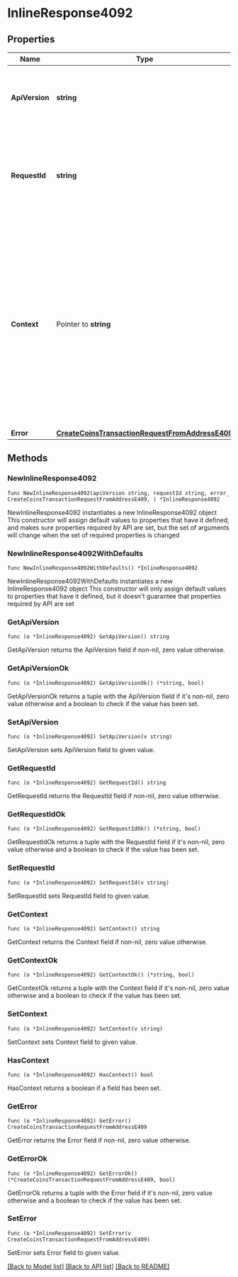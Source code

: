 # InlineResponse4092

## Properties

Name | Type | Description | Notes
------------ | ------------- | ------------- | -------------
**ApiVersion** | **string** | Specifies the version of the API that incorporates this endpoint. | 
**RequestId** | **string** | Defines the ID of the request. The &#x60;requestId&#x60; is generated by Crypto APIs and it&#39;s unique for every request. | 
**Context** | Pointer to **string** | In batch situations the user can use the context to correlate responses with requests. This property is present regardless of whether the response was successful or returned as an error. &#x60;context&#x60; is specified by the user. | [optional] 
**Error** | [**CreateCoinsTransactionRequestFromAddressE409**](CreateCoinsTransactionRequestFromAddressE409.md) |  | 

## Methods

### NewInlineResponse4092

`func NewInlineResponse4092(apiVersion string, requestId string, error_ CreateCoinsTransactionRequestFromAddressE409, ) *InlineResponse4092`

NewInlineResponse4092 instantiates a new InlineResponse4092 object
This constructor will assign default values to properties that have it defined,
and makes sure properties required by API are set, but the set of arguments
will change when the set of required properties is changed

### NewInlineResponse4092WithDefaults

`func NewInlineResponse4092WithDefaults() *InlineResponse4092`

NewInlineResponse4092WithDefaults instantiates a new InlineResponse4092 object
This constructor will only assign default values to properties that have it defined,
but it doesn't guarantee that properties required by API are set

### GetApiVersion

`func (o *InlineResponse4092) GetApiVersion() string`

GetApiVersion returns the ApiVersion field if non-nil, zero value otherwise.

### GetApiVersionOk

`func (o *InlineResponse4092) GetApiVersionOk() (*string, bool)`

GetApiVersionOk returns a tuple with the ApiVersion field if it's non-nil, zero value otherwise
and a boolean to check if the value has been set.

### SetApiVersion

`func (o *InlineResponse4092) SetApiVersion(v string)`

SetApiVersion sets ApiVersion field to given value.


### GetRequestId

`func (o *InlineResponse4092) GetRequestId() string`

GetRequestId returns the RequestId field if non-nil, zero value otherwise.

### GetRequestIdOk

`func (o *InlineResponse4092) GetRequestIdOk() (*string, bool)`

GetRequestIdOk returns a tuple with the RequestId field if it's non-nil, zero value otherwise
and a boolean to check if the value has been set.

### SetRequestId

`func (o *InlineResponse4092) SetRequestId(v string)`

SetRequestId sets RequestId field to given value.


### GetContext

`func (o *InlineResponse4092) GetContext() string`

GetContext returns the Context field if non-nil, zero value otherwise.

### GetContextOk

`func (o *InlineResponse4092) GetContextOk() (*string, bool)`

GetContextOk returns a tuple with the Context field if it's non-nil, zero value otherwise
and a boolean to check if the value has been set.

### SetContext

`func (o *InlineResponse4092) SetContext(v string)`

SetContext sets Context field to given value.

### HasContext

`func (o *InlineResponse4092) HasContext() bool`

HasContext returns a boolean if a field has been set.

### GetError

`func (o *InlineResponse4092) GetError() CreateCoinsTransactionRequestFromAddressE409`

GetError returns the Error field if non-nil, zero value otherwise.

### GetErrorOk

`func (o *InlineResponse4092) GetErrorOk() (*CreateCoinsTransactionRequestFromAddressE409, bool)`

GetErrorOk returns a tuple with the Error field if it's non-nil, zero value otherwise
and a boolean to check if the value has been set.

### SetError

`func (o *InlineResponse4092) SetError(v CreateCoinsTransactionRequestFromAddressE409)`

SetError sets Error field to given value.



[[Back to Model list]](../README.md#documentation-for-models) [[Back to API list]](../README.md#documentation-for-api-endpoints) [[Back to README]](../README.md)


